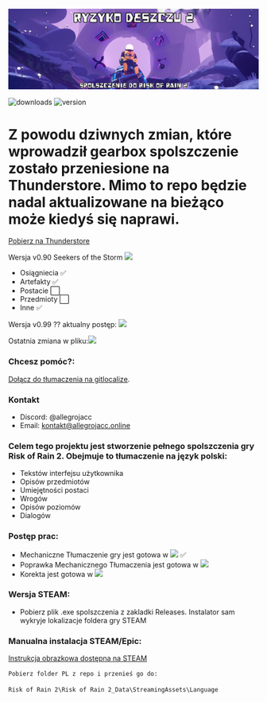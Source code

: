 
![Logo](ryzyko-deszczu.png)

![downloads](https://img.shields.io/github/downloads/allegrojacc/Risk-of-Rain-2-PL/total?label=Pobrano) ![version](https://img.shields.io/github/v/release/allegrojacc/Risk-of-Rain-2-PL?label=Aktualna%20wersja%20spolszczenia)





# Z powodu dziwnych zmian, które wprowadził gearbox spolszczenie zostało przeniesione na Thunderstore. Mimo to repo będzie nadal aktualizowane na bieżąco może kiedyś się naprawi.





[Pobierz na Thunderstore](https://thunderstore.io/package/allegrojacc/RyzykoDeszczu2/)

Wersja v0.90 Seekers of the Storm ![](https://geps.dev/progress/60)
* Osiągniecia ✅
* Artefakty ✅
* Postacie ⬜
* Przedmioty ⬜
* Inne ✅


Wersja v0.99 ?? aktualny postęp: ![](https://geps.dev/progress/90)

Ostatnia zmiana w pliku:![](https://img.shields.io/badge/24.05.2025-14%3A30-red)

### Chcesz pomóc?:
[Dołącz do tłumaczenia na gitlocalize](https://gitlocalize.com/repo/9490/).

### Kontakt
* Discord: @allegrojacc
* Email: kontakt@allegrojacc.online


### Celem tego projektu jest stworzenie pełnego spolszczenia gry Risk of Rain 2. Obejmuje to tłumaczenie na język polski:

* Tekstów interfejsu użytkownika
* Opisów przedmiotów
* Umiejętności postaci
* Wrogów
* Opisów poziomów
* Dialogów

### Postęp prac:

* Mechaniczne Tłumaczenie gry jest gotowa w ![](https://geps.dev/progress/100) ✅
* Poprawka Mechanicznego Tłumaczenia jest gotowa w ![](https://geps.dev/progress/90)
* Korekta jest gotowa w ![](https://geps.dev/progress/40)



### Wersja STEAM:



* Pobierz plik .exe spolszczenia z zakladki Releases. Instalator sam wykryje lokalizacje foldera gry STEAM



 ### Manualna instalacja STEAM/Epic:

[Instrukcja obrazkowa dostępna na STEAM](https://steamcommunity.com/sharedfiles/filedetails/?id=3235200757 'Instrukcja Steam')

```
Pobierz folder PL z repo i przenieś go do:

Risk of Rain 2\Risk of Rain 2_Data\StreamingAssets\Language
```
    
